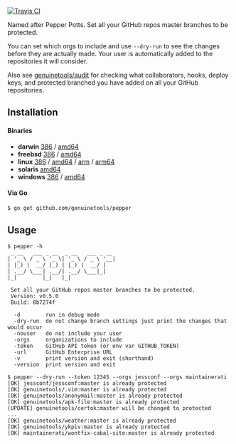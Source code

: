 [![Travis CI](https://travis-ci.org/genuinetools/pepper.svg?branch=master)](https://travis-ci.org/genuinetools/pepper)

Named after Pepper Potts. Set all your GitHub repos master branches to be
protected.

You can set which orgs to include and use `--dry-run` to see the
changes before they are actually made. Your user is automatically added to the
repositories it will consider.

Also see [genuinetools/audit](https://github.com/genuinetools/audit) for checking what
collaborators, hooks, deploy keys, and protected branched you have added on
all your GitHub repositories.

## Installation

#### Binaries

- **darwin** [386](https://github.com/genuinetools/pepper/releases/download/v0.5.0/pepper-darwin-386) / [amd64](https://github.com/genuinetools/pepper/releases/download/v0.5.0/pepper-darwin-amd64)
- **freebsd** [386](https://github.com/genuinetools/pepper/releases/download/v0.5.0/pepper-freebsd-386) / [amd64](https://github.com/genuinetools/pepper/releases/download/v0.5.0/pepper-freebsd-amd64)
- **linux** [386](https://github.com/genuinetools/pepper/releases/download/v0.5.0/pepper-linux-386) / [amd64](https://github.com/genuinetools/pepper/releases/download/v0.5.0/pepper-linux-amd64) / [arm](https://github.com/genuinetools/pepper/releases/download/v0.5.0/pepper-linux-arm) / [arm64](https://github.com/genuinetools/pepper/releases/download/v0.5.0/pepper-linux-arm64)
- **solaris** [amd64](https://github.com/genuinetools/pepper/releases/download/v0.5.0/pepper-solaris-amd64)
- **windows** [386](https://github.com/genuinetools/pepper/releases/download/v0.5.0/pepper-windows-386) / [amd64](https://github.com/genuinetools/pepper/releases/download/v0.5.0/pepper-windows-amd64)

#### Via Go

```bash
$ go get github.com/genuinetools/pepper
```

## Usage

```console
$ pepper -h
 _ __   ___ _ __  _ __   ___ _ __
| '_ \ / _ \ '_ \| '_ \ / _ \ '__|
| |_) |  __/ |_) | |_) |  __/ |
| .__/ \___| .__/| .__/ \___|_|
|_|        |_|   |_|

 Set all your GitHub repos master branches to be protected.
 Version: v0.5.0
 Build: 8b7274f

  -d        run in debug mode
  -dry-run  do not change branch settings just print the changes that would occur
  -nouser   do not include your user
  -orgs     organizations to include
  -token    GitHub API token (or env var GITHUB_TOKEN)
  -url      GitHub Enterprise URL
  -v        print version and exit (shorthand)
  -version  print version and exit
```

```console
$ pepper --dry-run --token 12345 --orgs jessconf --orgs maintainerati
[OK] jessconf/jessconf:master is already protected
[OK] genuinetools/.vim:master is already protected
[OK] genuinetools/anonymail:master is already protected
[OK] genuinetools/apk-file:master is already protected
[UPDATE] genuinetools/certok:master will be changed to protected
...
[OK] genuinetools/weather:master is already protected
[OK] genuinetools/ykpiv:master is already protected
[OK] maintainerati/wontfix-cabal-site:master is already protected
```
